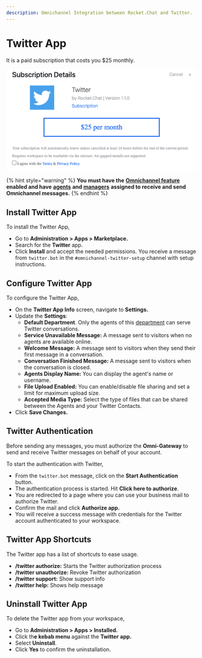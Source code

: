 ```yaml
---
description: Omnichannel Integration between Rocket.Chat and Twitter.
---
```


# Twitter App

It is a paid subscription that costs you $25 monthly.

![](<../../../../../.gitbook/assets/image (459) (1) (1) (1) (1).png>)

{% hint style="warning" %}
**You must have the** [**Omnichannel feature**](https://docs.rocket.chat/use-rocket.chat/omnichannel#enable-omnichannel) **enabled and have** [**agents**](https://docs.rocket.chat/use-rocket.chat/omnichannel/agents) **and** [**managers**](https://docs.rocket.chat/use-rocket.chat/omnichannel/managers) **assigned to receive and send Omnichannel messages.**
{% endhint %}

## Install Twitter App

To install the Twitter App,

* Go to **Administration > Apps > Marketplace.**
* Search for the **Twitter** app.
* Click **Install** and accept the needed permissions. You receive a message from `twitter.bot` in the `#omnichannel-twitter-setup` channel with setup instructions.

## Configure Twitter App

To configure the Twitter App,

* On the **Twitter App Info** screen, navigate to **Settings.**
* Update the **Settings**:&#x20;
  * **Default Department**. Only the agents of this [department](https://docs.rocket.chat/guides/omnichannel/departments) can serve Twitter conversations.
  * **Service Unavailable Message:** A message sent to visitors when no agents are available online.
  * **Welcome Message:** A message sent to visitors when they send their first message in a conversation.
  * **Conversation Finished Message:** A message sent to visitors when the conversation is closed.
  * **Agents Display Name:** You can display the agent's name or username.
  * **File Upload Enabled:** You can enable/disable file sharing and set a limit for maximum upload size.
  * **Accepted Media Type:** Select the type of files that can be shared between the Agents and your Twitter Contacts.
* Click **Save Changes.**

## **Twitter Authentication**

Before sending any messages, you must authorize the **Omni-Gateway** to send and receive Twitter messages on behalf of your account.

To start the authentication with Twitter,

* From the  `twitter.bot` message, click on the **Start Authentication** button.
* The authentication process is started. Hit **Click here to authorize**.
* You are redirected to a page where you can use your business mail to authorize Twitter.
* Confirm the mail and click **Authorize app.**
* You will receive a success message with credentials for the Twitter account authenticated to your workspace.

## Twitter App Shortcuts

The Twitter app has a list of shortcuts to ease usage.&#x20;

* **/twitter authorize:** Starts the Twitter authorization process
* **/twitter unauthorize:** Revoke Twitter authorization
* **/twitter support:** Show support info
* **/twitter help:** Shows help message

## Uninstall Twitter App

To delete the Twitter app from your workspace,

* Go to **Administration > Apps > Installed.**
* Click th**e kebab menu** against the **Twitter** **app.**
* Select **Uninstall**.
* Click **Yes** to confirm the uninstallation.

